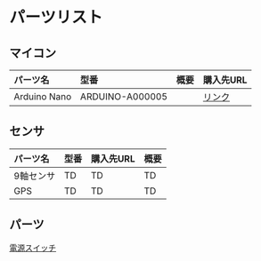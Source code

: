 # パーツリスト
## マイコン
| パーツ名 | 型番 | 概要 | 購入先URL |
| :--- | :--- | :--- | :--- |
| Arduino Nano | ARDUINO-A000005 |  | [リンク](https://www.switch-science.com/catalog/2554/) |

## センサ
| パーツ名 | 型番 | 購入先URL | 概要 |
| :--- | :--- | :--- | :--- |
| 9軸センサ | TD | TD | TD |
| GPS | TD | TD | TD |


## パーツ
[電源スイッチ](./switch)
